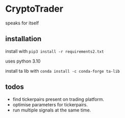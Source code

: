 # CryptoTrader
speaks for itself

## installation

install with `pip3 install -r requirements2.txt`

uses python 3.10

install ta lib with `conda install -c conda-forge ta-lib`

## todos

- find tickerpairs present on trading platform.
- optimise parameters for tickerpairs.
- run multiple signals at the same time.